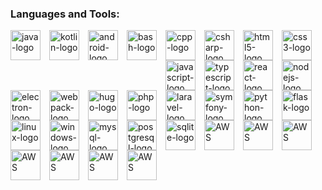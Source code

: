 <h3 align="left">Languages and Tools:</h3>

<img align="left" alt="java-logo" width="48px" src="https://cdn.jsdelivr.net/gh/devicons/devicon/icons/java/java-original.svg" style="padding-right: 11px; margin-bottom: 11px"/>
<img align="left" alt="kotlin-logo" width="48px" src="https://cdn.jsdelivr.net/gh/devicons/devicon/icons/kotlin/kotlin-original.svg" style="padding-right: 11px; padding-bottom: 11px"/>
<img align="left" alt="android-logo" width="48px" src="https://cdn.jsdelivr.net/gh/devicons/devicon/icons/android/android-plain.svg" style="padding-right: 11px; padding-bottom: 11px"/>
<img align="left" alt="bash-logo" width="48px" src="https://cdn.jsdelivr.net/gh/devicons/devicon/icons/bash/bash-original.svg" style="padding-right: 11px; padding-bottom: 11px"/>
<img align="left" alt="cpp-logo" width="48px" src="https://cdn.jsdelivr.net/gh/devicons/devicon/icons/cplusplus/cplusplus-original.svg" style="padding-right: 11px"/>
<img align="left" alt="csharp-logo" width="48px" src="https://cdn.jsdelivr.net/gh/devicons/devicon/icons/csharp/csharp-original.svg" style="padding-right: 11px"/>
<img align="left" alt="html5-logo" width="48px" src="https://cdn.jsdelivr.net/gh/devicons/devicon/icons/html5/html5-original.svg" style="padding-right: 11px"/>
<img align="left" alt="css3-logo" width="48px" src="https://cdn.jsdelivr.net/gh/devicons/devicon/icons/css3/css3-original.svg" style="padding-right: 11px"/>
<img align="left" alt="javascript-logo" width="48px" src="https://cdn.jsdelivr.net/gh/devicons/devicon/icons/javascript/javascript-original.svg" style="padding-right: 11px"/>
<img align="left" alt="typescript-logo" width="48px" src="https://cdn.jsdelivr.net/gh/devicons/devicon/icons/typescript/typescript-original.svg" style="padding-right: 11px"/>
<img align="left" alt="react-logo" width="48px" src="https://cdn.jsdelivr.net/gh/devicons/devicon/icons/react/react-original.svg" style="padding-right: 11px"/>
<img align="left" alt="nodejs-logo" width="48px" src="https://cdn.jsdelivr.net/gh/devicons/devicon/icons/nodejs/nodejs-original.svg" style="padding-right: 11px"/>
<img align="left" alt="electron-logo" width="48px" src="https://cdn.jsdelivr.net/gh/devicons/devicon/icons/electron/electron-original.svg" style="padding-right: 11px"/>
<img align="left" alt="webpack-logo" width="48px" src="https://cdn.jsdelivr.net/gh/devicons/devicon/icons/webpack/webpack-original.svg" style="padding-right: 11px"/>
<img align="left" alt="hugo-logo" width="48px" src="https://cdn.jsdelivr.net/gh/devicons/devicon/icons/hugo/hugo-original-wordmark.svg" style="padding-right: 11px"/>
<img align="left" alt="php-logo" width="48px" src="https://cdn.jsdelivr.net/gh/devicons/devicon/icons/php/php-plain.svg" style="padding-right: 11px"/>
<img align="left" alt="laravel-logo" width="48px" src="https://cdn.jsdelivr.net/gh/devicons/devicon/icons/laravel/laravel-plain.svg" style="padding-right: 11px"/>
<img align="left" alt="symfony-logo" width="48px" src="https://cdn.jsdelivr.net/gh/devicons/devicon/icons/symfony/symfony-original.svg" style="padding-right: 11px"/>
<img align="left" alt="python-logo" width="48px" src="https://cdn.jsdelivr.net/gh/devicons/devicon/icons/python/python-original.svg" style="padding-right: 11px"/>
<img align="left" alt="flask-logo" width="48px" src="https://cdn.jsdelivr.net/gh/devicons/devicon/icons/flask/flask-original.svg" style="padding-right: 11px"/>


<img align="left" alt="linux-logo" width="48px" src="https://cdn.jsdelivr.net/gh/devicons/devicon/icons/linux/linux-original.svg" style="padding-right: 11px"/>
<img align="left" alt="windows-logo" width="48px" src="https://cdn.jsdelivr.net/gh/devicons/devicon/icons/windows8/windows8-original.svg" style="padding-right: 11px"/>



<img align="left" alt="mysql-logo" width="48px" src="https://cdn.jsdelivr.net/gh/devicons/devicon/icons/mysql/mysql-original.svg" style="padding-right: 11px"/>
<img align="left" alt="postgresql-logo" width="48px" src="https://cdn.jsdelivr.net/gh/devicons/devicon/icons/postgresql/postgresql-plain.svg" style="padding-right: 11px"/>
<img align="left" alt="sqlite-logo" width="48px" src="https://cdn.jsdelivr.net/gh/devicons/devicon/icons/sqlite/sqlite-original.svg" style="padding-right: 11px"/>
<img align="left" alt="AWS" width="48px" src="" style="padding-right: 11px"/>
<img align="left" alt="AWS" width="48px" src="" style="padding-right: 11px"/>
<img align="left" alt="AWS" width="48px" src="" style="padding-right: 11px"/>
<img align="left" alt="AWS" width="48px" src="" style="padding-right: 11px"/>
<img align="left" alt="AWS" width="48px" src="" style="padding-right: 11px"/>
<img align="left" alt="AWS" width="48px" src="" style="padding-right: 11px"/>
<img align="left" alt="AWS" width="48px" src="" style="padding-right: 11px"/>
